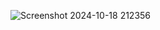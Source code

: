 ![Screenshot 2024-10-18 212356](https://github.com/user-attachments/assets/171b22f2-cde0-4ad7-8581-170655271cbb)

